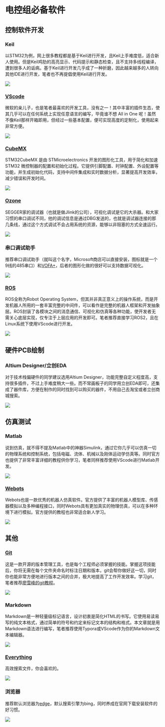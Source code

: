 # 电控组必备软件

## 控制软件开发

### Keil
以STM32为例，网上很多教程都是基于Keil进行开发，且Keil上手难度低，适合新人使用。但是Keil鸡肋的高亮显示、代码提示和静态检查，且不支持多线程编译，遭到很多人的诟病。基于Keil进行开发几乎成了一种折磨，因此越来越多的人转向其他IDE进行开发，笔者也不再提倡使用Keil进行开发。

![](assets\Keil5.png)

### [VScode](https://code.visualstudio.com/Download)
微软的亲儿子，也是笔者最喜欢的开发工具，没有之一！其中丰富的插件生态，使其几乎可以在任何系统上实现任意语言的编写，毕竟谁不想 All in One 呢！虽然不像Keil那样开箱即用，但经过一些基本配置，便可实现高度的定制化，使用起来非常方便。

![](assets\vscode.png)

### [CubeMX](https://www.st.com/content/st_com/en/stm32cubemx.html)
STM32CubeMX 是由 STMicroelectronics 开发的图形化工具，用于简化和加速 STM32 微控制器的配置和初始化过程。它提供引脚配置、时钟配置、外设配置等功能，并生成初始化代码，支持中间件集成和实时数据分析，显著提高开发效率，减少错误和开发时间。

![](assets\cubemx.png)

### [Ozone](https://www.segger.com/products/development-tools/ozone-j-link-debugger/)
SEGGER家的调试器（也就是做Jlink的公司），可视化调试是它的大杀器。和大家习惯的串口调试不同，他的调试信息是通过DBG发送的，也就是调试器连接的那几条线，通过这个方式调试不会占用系统的资源，能够以非阻塞的方式全速运行。

![](assets\ozone.png)

### 串口调试助手
推荐串口调试助手（就叫这个名字，Microsoft商店可以直接安装，图标就是一个9线的485串口）和[VOFA+](https://www.vofa.plus/)，后者的图形化做的很好可以支持数据可视化。

![](assets\vofa.png) 

### [ROS](https://www.ros.org/)
ROS全称为Robot Operating System，但其并非真正意义上的操作系统，而是开发机器人所用的一套丰富完整的中间件，可以看作是完整的机器人框架和开发抽象层。ROS封装了各模块之间的消息通信、可视化和仿真等各种功能，使开发者无需关心底层实现，仅专注于上层应用的开发即可。笔者推荐直接学习ROS2，且在Linux系统下使用VScode进行开发。

![](assets\ros.png)

## 硬件PCB绘制

### Altium Designer/立创EDA
对于技术栈偏硬件的同学建议选用Altium Designer，功能完整自定义程度高，支持很多插件，不过上手难度稍大一些。而不常画板子的同学用立创EDA即可，还集成了器件库，方便在制作的同时找到可以购买的器件，不用自己去淘宝或者立创商城搜索。

![](assets\ad.png)

## 仿真测试

### Matlab
说到仿真，就不得不提及Matlab中的神器Simulink，通过它你几乎可以仿真一切的物理系统和控制系统，包括电磁、流体、机械以及刚体运动学仿真等。同时官方也提供了非常丰富详细的教程供你学习，笔者同样推荐使用VScode进行Matlab开发。

![](assets\matlab.png)

### [Webots](https://cyberbotics.com/)
Webots也是一款优秀的机器人仿真软件。官方提供了丰富的机器人模型库、传感器模拟以及多种编程接口，同时Webots具有更加真实的物理仿真，可以在多种环境下进行模拟。官方提供的教程也非常适合新人学习。

![](assets\webots.png)

## 其他

### [Git](https://git-scm.com/)
这是一款开源的版本管理工具，也是每个工程师必须掌握的技能。掌握这项技能后，你将无需在每个文件夹命名时标注日期和版本，git会帮你做好这一切，同时你也能非常方便地进行版本之间的合并，极大地提高了工作开发效率。学习git，笔者推荐[廖雪峰的git教程](https://www.liaoxuefeng.com/wiki/896043488029600)。

![](assets\git.png)

### Markdown
Markdown是一种轻量级标记语言，设计初衷是简化HTML的书写。它使用易读易写的纯文本格式，通过简单的符号和约定来标记文本的结构和格式。本文章就是用Markdown语法进行编写，笔者推荐使用Typora或VScode作为你的Markdown文本编辑器。

![](assets\typora.png)

### [Everything](https://www.voidtools.com/zh-cn/downloads/)
高效搜索文件，你会喜欢的。

![](assets\everything.png)

### 浏览器
推荐默认浏览器为[edge](https://www.microsoft.com/zh-cn/edge/download?form=MA13FJ)，默认搜索引擎为bing，同时养成在官网下载安装软件的好习惯。

![](assets\edge.png)